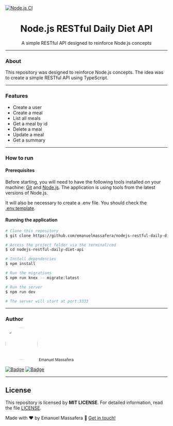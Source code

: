 [![Node.js CI](https://github.com/emanuelmassafera/nodejs-restful-daily-diet-api/actions/workflows/node.js.yml/badge.svg)](https://github.com/emanuelmassafera/nodejs-restful-daily-diet-api/actions/workflows/node.js.yml)

<h1 align="center">Node.js RESTful Daily Diet API</h1>

<p align="center">A simple RESTful API designed to reinforce Node.js concepts</p>

---

### About

This repository was designed to reinforce Node.js concepts. The idea was to create a simple RESTful API using TypeScript. 

---

### Features

- Create a user
- Create a meal
- List all meals
- Get a meal by id
- Delete a meal
- Update a meal
- Get a summary

---

### How to run

#### Prerequisites

Before starting, you will need to have the following tools installed on your machine: [Git](https://git-scm.com/) and [Node.js](https://nodejs.org/en/). The application is using tools from the latest versions of Node.js.

It will also be necessary to create a .env file. You should check the [.env.template](https://github.com/emanuelmassafera/nodejs-restful-daily-diet-api/blob/main/.env.example).

#### Running the application

```bash
# Clone this repository
$ git clone https://github.com/emanuelmassafera/nodejs-restful-daily-diet-api.git

# Access the project folder via the terminal/cmd
$ cd nodejs-restful-daily-diet-api

# Install dependencies
$ npm install

# Run the migrations
$ npm run knex -- migrate:latest

# Run the server
$ npm run dev

# The server will start at port:3333
```

---

### Author

<img style="border-radius: 50%;" src="https://avatars1.githubusercontent.com/u/65625500?s=460&u=eb9e300de61698fc8531949a451ce2f0e9da46f9&v=4" width="100px;" alt=""/>
<sub>Emanuel Massafera</sub>

<b></b>

[![Badge](https://img.shields.io/static/v1?label=&message=Emanuel&color=blue&style=flat-square&logo=Linkedin&logoColor=white&link=https://www.linkedin.com/in/emanuelmassafera/)](https://www.linkedin.com/in/emanuelmassafera/) [![Badge](https://img.shields.io/static/v1?label=&message=emanuel301@live.com&color=0078D4&style=flat-square&logo=Microsoft-Outlook&logoColor=white&link=mailto:emanuel301@live.com)](mailto:emanuel301@live.com)

---

## License

This repository is licensed by **MIT LICENSE**. For detailed information, read the file [LICENSE](https://github.com/emanuelmassafera/nodejs-restful-daily-diet-api/blob/main/LICENSE). 

Made with ♥ by Emanuel Massafera :wave: [Get in touch!](https://www.linkedin.com/in/emanuelmassafera/)
